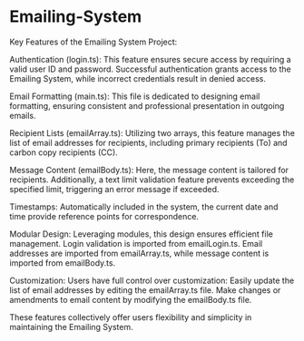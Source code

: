 # Emailing-System
Key Features of the Emailing System Project:

Authentication (login.ts): This feature ensures secure access by requiring a valid user ID and password. Successful authentication grants access to the Emailing System, while incorrect credentials result in denied access.

Email Formatting (main.ts): This file is dedicated to designing email formatting, ensuring consistent and professional presentation in outgoing emails.

Recipient Lists (emailArray.ts): Utilizing two arrays, this feature manages the list of email addresses for recipients, including primary recipients (To) and carbon copy recipients (CC).

Message Content (emailBody.ts): Here, the message content is tailored for recipients. Additionally, a text limit validation feature prevents exceeding the specified limit, triggering an error message if exceeded.

Timestamps: Automatically included in the system, the current date and time provide reference points for correspondence.

Modular Design: Leveraging modules, this design ensures efficient file management. Login validation is imported from emailLogin.ts. Email addresses are imported from emailArray.ts, while message content is imported from emailBody.ts.

Customization: Users have full control over customization:
Easily update the list of email addresses by editing the emailArray.ts file.
Make changes or amendments to email content by modifying the emailBody.ts file.

These features collectively offer users flexibility and simplicity in maintaining the Emailing System.

